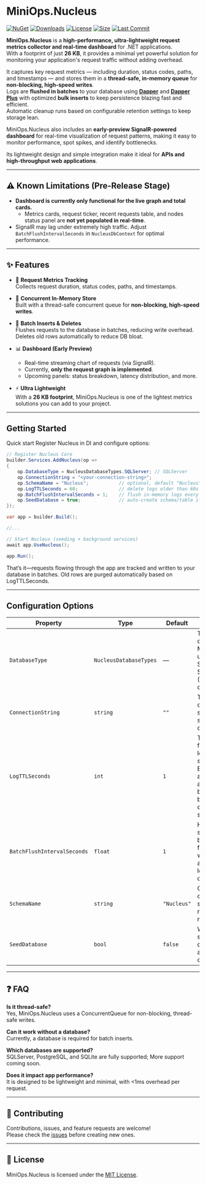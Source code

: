 # MiniOps.Nucleus

[![NuGet](https://img.shields.io/nuget/vpre/MiniOps.Nucleus.Core?style=flat-square)](https://www.nuget.org/packages/MiniOps.Nucleus.Core)
[![Downloads](https://img.shields.io/nuget/dt/MiniOps.Nucleus.Core?style=flat-square)](https://www.nuget.org/packages/MiniOps.Nucleus.Core)
[![License](https://img.shields.io/badge/license-MIT-blue?style=flat-square)](LICENSE)
[![Size](https://img.shields.io/badge/package_size-26KB-lightgreen?style=flat-square)]()
[![Last Commit](https://img.shields.io/github/last-commit/NoubarKay/MiniOps.Nucleus?style=flat-square)](https://github.com/NoubarKay/MiniOps.Nucleus/commits)

**MiniOps.Nucleus** is a **high-performance, ultra-lightweight request metrics collector and real-time dashboard** for .NET applications.  
With a footprint of just **26 KB**, it provides a minimal yet powerful solution for monitoring your application's request traffic without adding overhead.

It captures key request metrics — including duration, status codes, paths, and timestamps — and stores them in a **thread-safe, in-memory queue** for **non-blocking, high-speed writes**.  
Logs are **flushed in batches** to your database using **[Dapper](https://github.com/DapperLib/Dapper)** and **[Dapper Plus](https://github.com/zzzprojects/Dapper-Plus)** with optimized **bulk inserts** to keep persistence blazing fast and efficient.  
Automatic cleanup runs based on configurable retention settings to keep storage lean.

MiniOps.Nucleus also includes an **early-preview SignalR-powered dashboard** for real-time visualization of request patterns, making it easy to monitor performance, spot spikes, and identify bottlenecks.  

Its lightweight design and simple integration make it ideal for **APIs and high-throughput web applications**.

---
## ⚠️ Known Limitations (Pre-Release Stage)
- **Dashboard is currently only functional for the live graph and total cards.**
  - Metrics cards, request ticker, recent requests table, and nodes status panel are **not yet populated in real-time**.
- SignalR may lag under extremely high traffic. Adjust `BatchFlushIntervalSeconds` in `NucleusDbContext` for optimal performance.
---

## ✨ Features

- 🔎 **Request Metrics Tracking**  
  Collects request duration, status codes, paths, and timestamps.

- 🧵 **Concurrent In-Memory Store**  
  Built with a thread-safe concurrent queue for **non-blocking, high-speed writes**.

- 💾 **Batch Inserts & Deletes**  
  Flushes requests to the database in batches, reducing write overhead. Deletes old rows automatically to reduce DB bloat.

- 📊 **Dashboard (Early Preview)**  
  - Real-time streaming chart of requests (via SignalR).  
  - Currently, **only the request graph is implemented**.  
  - Upcoming panels: status breakdown, latency distribution, and more.

- ⚡ **Ultra Lightweight**  
  With a **26 KB footprint**, MiniOps.Nucleus is one of the lightest metrics solutions you can add to your project.

---

## Getting Started

Quick start
Register Nucleus in DI and configure options:
```csharp
// Register Nucleus Core
builder.Services.AddNucleus(op =>
{
    op.DatabaseType = NucleusDatabaseTypes.SQLServer; // SQLServer
    op.ConnectionString = "<your-connection-string>";
    op.SchemaName = "Nucleus";           // optional, default "Nucleus"
    op.LogTTLSeconds = 60;               // delete logs older than 60s
    op.BatchFlushIntervalSeconds = 1;    // flush in-memory logs every 1s
    op.SeedDatabase = true;              // auto-create schema/table if needed
});

var app = builder.Build();

//...

// Start Nucleus (seeding + background services)
await app.UseNucleus();

app.Run();
```
That’s it—requests flowing through the app are tracked and written to your database in batches. Old rows are purged automatically based on LogTTLSeconds.

---

## Configuration Options
| Property                    | Type                   | Default     | Description                                                                                                         |
| --------------------------- | ---------------------- | ----------- | ------------------------------------------------------------------------------------------------------------------- |
| `DatabaseType`              | `NucleusDatabaseTypes` | —           | The type of database MiniOps will use. Supported: SqlServer (More to come)                                          |
| `ConnectionString`          | `string`               | `""`        | The connection string for the selected database                                                                     |
| `LogTTLSeconds`             | `int`                  | `1`         | Time-to-live for request logs, in seconds. Expired logs are deleted automatically by the background cleanup service |
| `BatchFlushIntervalSeconds` | `float`                | `1`         | How often, in seconds, the background flush service writes accumulated logs to the database                         |
| `SchemaName`                | `string`               | `"Nucleus"` | Optional custom schema/table name for request logs                                                                  |
| `SeedDatabase`              | `bool`                 | `false`     | Whether to seed the database automatically on startup                                                               |
---

## ❓ FAQ

**Is it thread-safe?**  
Yes, MiniOps.Nucleus uses a ConcurrentQueue for non-blocking, thread-safe writes.

**Can it work without a database?**  
Currently, a database is required for batch inserts.

**Which databases are supported?**  
SQLServer, PostgreSQL, and SQLite are fully supported; More support coming soon.

**Does it impact app performance?**  
It is designed to be lightweight and minimal, with <1ms overhead per request.

---


## 🤝 Contributing
Contributions, issues, and feature requests are welcome!  
Please check the [issues](https://github.com/NoubarKay/MiniOps.Nucleus/issues) before creating new ones.

---

## 📄 License
MiniOps.Nucleus is licensed under the [MIT License](LICENSE).
